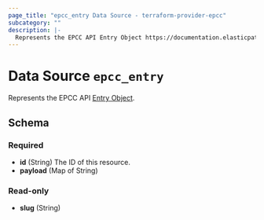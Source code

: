 ```yaml
---
page_title: "epcc_entry Data Source - terraform-provider-epcc"
subcategory: ""
description: |-
  Represents the EPCC API Entry Object https://documentation.elasticpath.com/commerce-cloud/docs/api/advanced/custom-data/entries/index.html.
---
```


# Data Source `epcc_entry`

Represents the EPCC API [Entry Object](https://documentation.elasticpath.com/commerce-cloud/docs/api/advanced/custom-data/entries/index.html).



## Schema

### Required

- **id** (String) The ID of this resource.
- **payload** (Map of String)

### Read-only

- **slug** (String)


